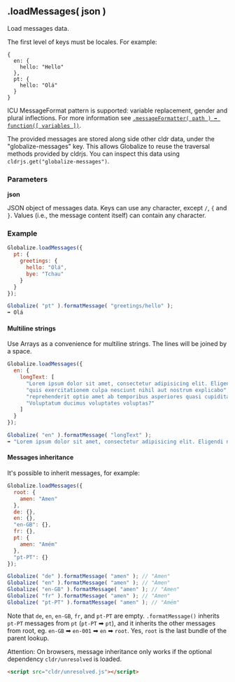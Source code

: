 ## .loadMessages( json )

Load messages data.

The first level of keys must be locales. For example:

```
{
  en: {
    hello: "Hello"
  },
  pt: {
    hello: "Olá"
  }
}
```

ICU MessageFormat pattern is supported: variable replacement, gender and plural
inflections. For more information see [`.messageFormatter( path ) ➡ function([
variables ])`](./message-formatter.md).

The provided messages are stored along side other cldr data, under the
"globalize-messages" key. This allows Globalize to reuse the traversal methods
provided by cldrjs. You can inspect this data using
`cldrjs.get("globalize-messages")`.

### Parameters

**json**

JSON object of messages data. Keys can use any character, except `/`, `{` and
`}`. Values (i.e., the message content itself) can contain any character.

### Example

```javascript
Globalize.loadMessages({
  pt: {
    greetings: {
      hello: "Olá",
      bye: "Tchau"
    }
  }
});

Globalize( "pt" ).formatMessage( "greetings/hello" );
➡ Olá
```

#### Multiline strings

Use Arrays as a convenience for multiline strings. The lines will be joined by a
space.

```javascript
Globalize.loadMessages({
  en: {
    longText: [
      "Lorem ipsum dolor sit amet, consectetur adipisicing elit. Eligendi non",
      "quis exercitationem culpa nesciunt nihil aut nostrum explicabo",
      "reprehenderit optio amet ab temporibus asperiores quasi cupiditate.",
      "Voluptatum ducimus voluptates voluptas?"
    ]
  }
});

Globalize( "en" ).formatMessage( "longText" );
➡ "Lorem ipsum dolor sit amet, consectetur adipisicing elit. Eligendi non quis exercitationem culpa nesciunt nihil aut nostrum explicabo reprehenderit optio amet ab temporibus asperiores quasi cupiditate. Voluptatum ducimus voluptates voluptas?"
```

#### Messages inheritance

It's possible to inherit messages, for example:

```javascript
Globalize.loadMessages({
  root: {
    amen: "Amen"
  },
  de: {},
  en: {},
  "en-GB": {},
  fr: {},
  pt: {
    amen: "Amém"
  },
  "pt-PT": {}
});

Globalize( "de" ).formatMessage( "amen" ); // "Amen"
Globalize( "en" ).formatMessage( "amen" ); // "Amen"
Globalize( "en-GB" ).formatMessage( "amen" ); // "Amen"
Globalize( "fr" ).formatMessage( "amen" ); // "Amen"
Globalize( "pt-PT" ).formatMessage( "amen" ); // "Amém"
```

Note that `de`, `en`, `en-GB`, `fr`, and `pt-PT` are empty. `.formatMessage()`
inherits `pt-PT` messages from `pt` (`pt-PT` ➡ `pt`), and it inherits the other
messages from root, eg. `en-GB` ➡ `en-001` ➡ `en` ➡ `root`. Yes, `root` is the
last bundle of the parent lookup.

Attention: On browsers, message inheritance only works if the optional
dependency `cldr/unresolved` is loaded.

```html
<script src="cldr/unresolved.js"></script>
```

